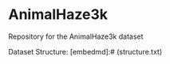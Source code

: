 # AnimalHaze3k
Repository for the AnimalHaze3k dataset

Dataset Structure:
[embedmd]:# (structure.txt)
